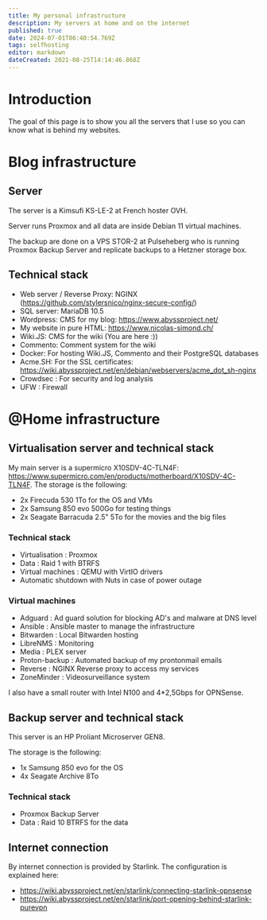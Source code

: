 ```yaml
---
title: My personal infrastructure
description: My servers at home and on the internet
published: true
date: 2024-07-01T06:40:54.769Z
tags: selfhosting
editor: markdown
dateCreated: 2021-08-25T14:14:46.868Z
---
```


# Introduction
The goal of this page is to show you all the servers that I use so you can know what is behind my websites.


# Blog infrastructure

## Server

The server is a Kimsufi KS-LE-2 at French hoster OVH.

Server runs Proxmox and all data are inside Debian 11 virtual machines.

The backup are done on a VPS STOR-2 at Pulseheberg who is running Proxmox Backup Server and replicate backups to a Hetzner storage box.


## Technical stack

- Web server / Reverse Proxy: NGINX (https://github.com/stylersnico/nginx-secure-config/)
- SQL server: MariaDB 10.5
- Wordpress: CMS for my blog: https://www.abyssproject.net/
- My website in pure HTML: https://www.nicolas-simond.ch/
- Wiki.JS: CMS for the wiki (You are here :))
- Commento: Comment system for the wiki
- Docker: For hosting Wiki.JS, Commento and their PostgreSQL databases
- Acme.SH: For the SSL certificates: https://wiki.abyssproject.net/en/debian/webservers/acme_dot_sh-nginx
- Crowdsec : For security and log analysis
- UFW : Firewall


# @Home infrastructure

## Virtualisation server and technical stack
My main server is a supermicro X10SDV-4C-TLN4F: https://www.supermicro.com/en/products/motherboard/X10SDV-4C-TLN4F.
The storage is the following: 
- 2x Firecuda 530 1To for the OS and VMs
- 2x Samsung 850 evo 500Go for testing things
- 2x Seagate Barracuda 2.5" 5To for the movies and the big files

### Technical stack

- Virtualisation : Proxmox
- Data : Raid 1 with BTRFS
- Virtual machines : QEMU with VirtIO drivers
- Automatic shutdown with Nuts in case of power outage

### Virtual machines

- Adguard : Ad guard solution for blocking AD's and malware at DNS level
- Ansible : Ansible master to manage the infrastructure
- Bitwarden : Local Bitwarden hosting
- LibreNMS : Monitoring
- Media : PLEX server
- Proton-backup : Automated backup of my prontonmail emails
- Reverse : NGINX Reverse proxy to access my services
- ZoneMinder : Videosurveillance system

I also have a small router with Intel N100 and 4*2,5Gbps for OPNSense.

## Backup server and technical stack

This server is an HP Proliant Microserver GEN8.

The storage is the following: 
- 1x Samsung 850 evo for the OS
- 4x Seagate Archive 8To

### Technical stack

- Proxmox Backup Server
- Data : Raid 10 BTRFS for the data


## Internet connection

By internet connection is provided by Starlink.
The configuration is explained here: 
- https://wiki.abyssproject.net/en/starlink/connecting-starlink-opnsense
- https://wiki.abyssproject.net/en/starlink/port-opening-behind-starlink-purevpn